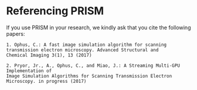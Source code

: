 # Referencing PRISM
If you use PRISM in your research, we kindly ask that you cite the following papers:

	1. Ophus, C.: A fast image simulation algorithm for scanning
	transmission electron microscopy. Advanced Structural and
	Chemical Imaging 3(1), 13 (2017)
	
	2. Pryor, Jr., A., Ophus, C., and Miao, J.: A Streaming Multi-GPU Implementation of
	Image Simulation Algorithms for Scanning Transmission Electron Microscopy. in progress (2017)
	

